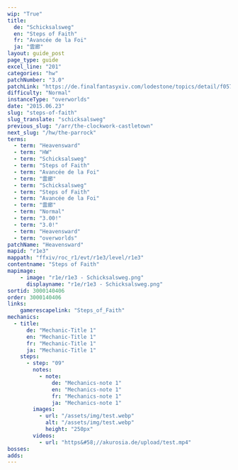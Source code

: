 ```yaml
---
wip: "True"
title:
  de: "Schicksalsweg"
  en: "Steps of Faith"
  fr: "Avancée de la Foi"
  ja: "雲廊"
layout: guide_post
page_type: guide
excel_line: "201"
categories: "hw"
patchNumber: "3.0"
patchLink: "https://de.finalfantasyxiv.com/lodestone/topics/detail/f0575b82a639492e5a70e34d823d77bddcb7f686"
difficulty: "Normal"
instanceType: "overworlds"
date: "2015.06.23"
slug: "steps-of-faith"
slug_translate: "schicksalsweg"
previous_slug: "/arr/the-clockwork-castletown"
next_slug: "/hw/the-parrock"
terms:
  - term: "Heavensward"
  - term: "HW"
  - term: "Schicksalsweg"
  - term: "Steps of Faith"
  - term: "Avancée de la Foi"
  - term: "雲廊"
  - term: "Schicksalsweg"
  - term: "Steps of Faith"
  - term: "Avancée de la Foi"
  - term: "雲廊"
  - term: "Normal"
  - term: "3.00!"
  - term: "3.0!"
  - term: "Heavensward"
  - term: "overworlds"
patchName: "Heavensward"
mapid: "r1e3"
mappath: "ffxiv/roc_r1/evt/r1e3/level/r1e3"
contentname: "Steps of Faith"
mapimage:
    - image: "r1e/r1e3 - Schicksalsweg.png"
      displayname: "r1e/r1e3 - Schicksalsweg.png"
sortid: 3000140406
order: 3000140406
links:
    gamerescapelink: "Steps_of_Faith"
mechanics:
  - title:
      de: "Mechanic-Title 1"
      en: "Mechanic-Title 1"
      fr: "Mechanic-Title 1"
      ja: "Mechanic-Title 1"
    steps:
      - step: "09"
        notes:
          - note:
              de: "Mechanics-note 1"
              en: "Mechanics-note 1"
              fr: "Mechanics-note 1"
              ja: "Mechanics-note 1"
        images:
          - url: "/assets/img/test.webp"
            alt: "/assets/img/test.webp"
            height: "250px"
        videos:
          - url: "https&#58;//akurosia.de/upload/test.mp4"
bosses:
adds:
---
```

